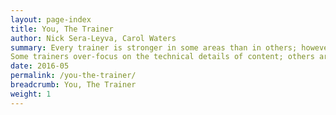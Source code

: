 ```yaml
---
layout: page-index
title: You, The Trainer
author: Nick Sera-Leyva, Carol Waters
summary: Every trainer is stronger in some areas than in others; however, the best are constantly seeking new ways to improve their skills. 
Some trainers over-focus on the technical details of content; others are amazing at leading activities, but leave participants with little understanding of how tools and practices can make them “safer.” In the worst case scenarios, participants feel alienated from the subject (or the trainer), don’t enjoy themselves, or the workshop leaves them further confused. We've gathered insight and learnings from trainers around the world, and have distilled these into a collection of helpful resources to help digital security trainers consider their personal growth and development.
date: 2016-05
permalink: /you-the-trainer/
breadcrumb: You, The Trainer
weight: 1
---
```

